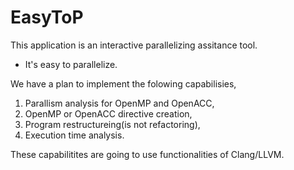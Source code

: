 # EasyToP
This application is an interactive parallelizing assitance tool.

* It's easy to parallelize.

We have a plan to implement the folowing capabilisies,

1. Parallism analysis for OpenMP and OpenACC,
2. OpenMP or OpenACC directive creation,
3. Program restructureing(is not refactoring),
4. Execution time analysis.

These capabilitites are going to use functionalities of Clang/LLVM.

